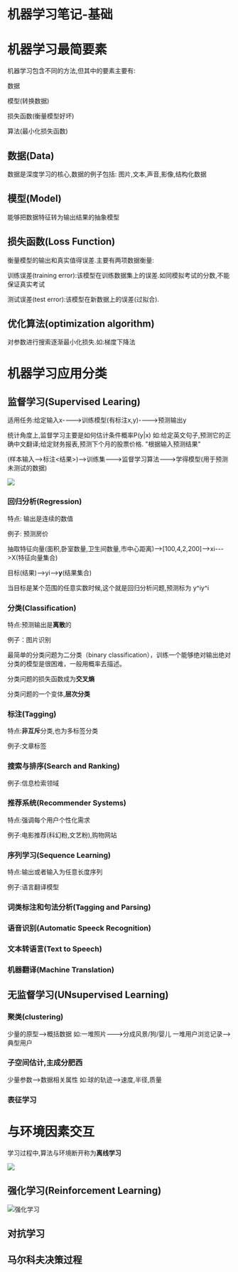 # 机器学习笔记-基础

# 机器学习最简要素

机器学习包含不同的方法,但其中的要素主要有:

数据

模型(转换数据)

损失函数(衡量模型好坏)

算法(最小化损失函数)

## 数据(Data)

数据是深度学习的核心,数据的例子包括:
图片,文本,声音,影像,结构化数据

## 模型(Model)

能够把数据特征转为输出结果的抽象模型

## 损失函数(Loss Function)

衡量模型的输出和真实值得误差.主要有两项数据衡量:

训练误差(training error):该模型在训练数据集上的误差.如同模拟考试的分数,不能保证真实考试

测试误差(test error):该模型在新数据上的误差(过拟合).

## 优化算法(optimization algorithm)

对参数进行搜索逐渐最小化损失.如:梯度下降法



# 机器学习应用分类

## 监督学习(Supervised Learing)

适用任务:给定输入x---->训练模型(有标注x,y)---->预测输出y

统计角度上,监督学习主要是如何估计条件概率P(y|x)
如:给定英文句子,预测它的正确中文翻译;给定财务报表,预测下个月的股票价格.
"根据输入预测结果"

(样本输入-->标注<结果>)-->训练集--->监督学习算法--->学得模型(用于预测未测试的数据)

![](https://zh.gluon.ai/_images/supervised-learning.png)

### 回归分析(Regression)
特点:
输出是连续的数值

例子: 预测房价 

抽取特征向量(面积,卧室数量,卫生间数量,市中心距离)-->[100,4,2,200]-->xi--->X(特征向量集合)

目标(结果)-->yi-->**y**(结果集合)

当目标是某个范围的任意实数时候,这个就是回归分析问题,预测标为 y^iy^i


### 分类(Classification)

特点:预测输出是**离散**的

例子：图片识别

最简单的分类问题为二分类（binary classification），训练一个能够绝对输出绝对分类的模型是很困难，一般用概率去描述。

分类问题的损失函数成为**交叉熵**

分类问题的一个变体,**层次分类**

### 标注(Tagging)

特点:**非互斥**分类,也为多标签分类

例子:文章标签

### 搜索与排序(Search and Ranking)

例子:信息检索领域

### 推荐系统(Recommender Systems) 

特点:强调每个用户个性化需求

例子:电影推荐(科幻粉,文艺粉),购物网站

### 序列学习(Sequence Learning)

特点:输出或者输入为任意长度序列

例子:语言翻译模型

### 词类标注和句法分析(Tagging and Parsing)
### 语音识别(Automatic Speeck Recognition) 

### 文本转语言(Text to Speech)

### 机器翻译(Machine Translation) 


## 无监督学习(UNsupervised Learning) 

### 聚类(clustering) 

少量的原型-->概括数据
如:一堆照片--->分成风景/狗/婴儿
   一堆用户浏览记录-->典型用户

### 子空间估计,主成分肥西 
少量参数-->数据相关属性
如:球的轨迹-->速度,半径,质量

### 表征学习 


# 与环境因素交互 

学习过程中,算法与环境断开称为**离线学习**

![](https://zh.gluon.ai/_images/data-collection.png)

## 强化学习(Reinforcement Learning) 

![强化学习](https://zh.gluon.ai/_images/rl-environment.png)

## 对抗学习 

## 马尔科夫决策过程 



